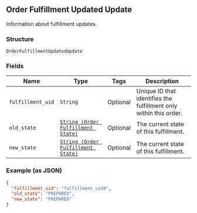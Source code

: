 ## Order Fulfillment Updated Update

Information about fulfillment updates.

### Structure

`OrderFulfillmentUpdatedUpdate`

### Fields

| Name | Type | Tags | Description |
|  --- | --- | --- | --- |
| `fulfillment_uid` | `String` | Optional | Unique ID that identifies the fulfillment only within this order. |
| `old_state` | [`String (Order Fulfillment State)`](/doc/models/order-fulfillment-state.md) | Optional | The current state of this fulfillment. |
| `new_state` | [`String (Order Fulfillment State)`](/doc/models/order-fulfillment-state.md) | Optional | The current state of this fulfillment. |

### Example (as JSON)

```json
{
  "fulfillment_uid": "fulfillment_uid4",
  "old_state": "PREPARED",
  "new_state": "PREPARED"
}
```

